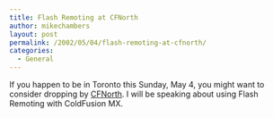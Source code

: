 ```yaml
---
title: Flash Remoting at CFNorth
author: mikechambers
layout: post
permalink: /2002/05/04/flash-remoting-at-cfnorth/
categories:
  - General
---
```



If you happen to be in Toronto this Sunday, May 4, you might want to consider dropping by [CFNorth][1]. I will be speaking about using Flash Remoting with ColdFusion MX.

 [1]: http://www.cfnorth.com/ColdFusionMX/